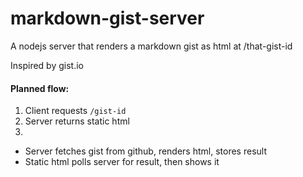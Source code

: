 markdown-gist-server
=========

A nodejs server that renders a markdown gist as html at /that-gist-id

Inspired by gist.io


#### Planned flow:
1. Client requests `/gist-id`
2. Server returns static html
3. 
 * Server fetches gist from github, renders html, stores result
 * Static html polls server for result, then shows it
